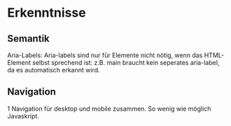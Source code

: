 # Erkenntnisse

## Semantik
Aria-Labels:
Aria-labels sind nur für Elemente nicht nötig, wenn das HTML-Element selbst sprechend ist: z.B. main braucht kein seperates aria-label, da es automatisch erkannt wird.


## Navigation
1 Navigation für desktop und mobile zusammen. So wenig wie möglich Javaskript. 
